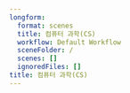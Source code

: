 ```yaml
---
longform:
  format: scenes
  title: 컴퓨터 과학(CS)
  workflow: Default Workflow
  sceneFolder: /
  scenes: []
  ignoredFiles: []
title: 컴퓨터 과학(CS)
---
```

